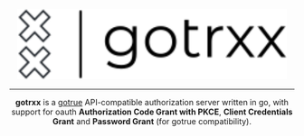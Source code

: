 <p align="center">
    <img alt="gotrxx" height="125" src="assets/logo.svg">
</p>
<hr />
<p align="center">
<strong>gotrxx</strong> is a <a href="https://github.com/netlify/gotrue">gotrue</a> API-compatible authorization server written in go, with support for oauth <strong>Authorization Code Grant with PKCE</strong>, <strong>Client Credentials Grant</strong> and <strong>Password Grant</strong> (for gotrue compatibility).
</p>

